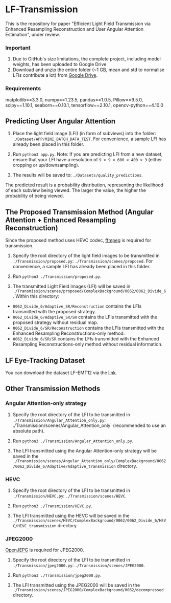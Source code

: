 # LF-Transmission

This is the repository for paper "Efficient Light Field Transmission via Enhanced Resampling Reconstruction and User Angular Attention Estimation", under review.

### Important

1. Due to GitHub's size limitations, the complete project, including model weights, has been uploaded to Google Drive.
2. Download and unzip the entire folder (~1 GB, mean and std to normalise LFIs contribute a lot) from [Google Drive](https://drive.google.com/file/d/1aMCeRIF0Aqltciuk66bzI3qILrnZ7qOu/view?usp=sharing).

### Requirements

matplotlib==3.3.0, numpy==1.23.5, pandas==1.0.5, Pillow==9.5.0, scipy==1.10.1, seaborn==0.10.1, tensorflow==2.10.1, opencv-python==4.10.0



## Predicting User Angular Attention

1. Place the light field image (LFI) (in form of subviews) into the folder: `./Dataset/APP/MINI_BATCH_DATA_TEST`. For convenience, a sample LFI has already been placed in this folder.

2. Run `python3 app.py`. Note: If you are predicting LFI from a new dataset, ensure that your LFI have a resolution of `9 × 9 × 600 × 400 × 3` (either cropping or up/downsampling).

3. The results will be saved to: `./Datasets/quality_predictions`.

The predicted result is a probability distribution, representing the likelihood of each subview being viewed. The larger the value, the higher the probability of being viewed.



## The Proposed Transmission Method (Angular Attention + Enhanced Resampling Reconstruction)

Since the proposed method uses HEVC codec, [ffmpeg](https://ffmpeg.org/download.html) is required for transmission.

1. Specify the root directory of the light field images to be transmitted in `./Transmission/proposed.py`: `./Transmission/scenes/proposed`. For convenience, a sample LFI has already been placed in this folder.

2. Run `python3 ./Transmission/proposed.py`.

3. The transmitted Light Field Images (LFI) will be saved in `./Transmission/scenes/proposed/ComplexBackground/0062/0062_Divide_6`. Within this directory:
  * `0062_Divide_6/Adaptive_SR/Reconstruction` contains the LFIs transmitted with the proposed strategy.
  * `0062_Divide_6/Adaptive_SR/SR` contains the LFIs transmitted with the proposed strategy without residual map.
  *  `0062_Divide_6/SR/Reconstruction` contains the LFIs transmitted with the Enhanced Resampling Reconstructions-only method.
  * `0062_Divide_6/SR/SR` contains the LFIs transmitted with the Enhanced Resampling Reconstructions-only method without residual information.


## LF Eye-Tracking Dataset

You can download the dataset LF-EMT12 via the [link](https://drive.google.com/drive/folders/1vZdrADy0TWMs_Nw2Cb_6dSzg9cx5O8qn?usp=sharing).




## Other Transmission Methods

### Angular Attention-only strategy 

1. Specify the root directory of the LFI to be transmitted in `./Transmission/Angular_Attention_only.py`: ./Transmission/scenes/Angular_Attention_only` (recommended to use an absolute path).

2. Run `python3 ./Transmission/Angular_Attention_only.py`.

3. The LFI transmitted using the Angular Attention-only strategy will be saved in the `./Transmission/scenes/Angular_Attention_only/ComplexBackground/0062/0062_Divide_6/Adaptive/Adaptive_transmission` directory.



### HEVC

1. Specify the root directory of the LFI to be transmitted in `./Transmission/HEVC.py`: `./Transmission/scenes/HEVC`.

2. Run `python3 ./Transmission/HEVC.py`.

3. The LFI transmitted using the HEVC will be saved in the `./Transmission/scenes/HEVC/ComplexBackground/0062/0062_Divide_6/HEVC/HEVC_transmission` directory.



### JPEG2000

[OpenJEPG](https://www.openjpeg.org/) is required for JPEG2000.

1. Specify the root directory of the LFI to be transmitted in `./Transmission/jpeg2000.py`: `./Transmission/scenes/JPEG2000`.

2. Run `python3 ./Transmission/jpeg2000.py`.

3. The LFI transmitted using the JPEG2000 will be saved in the `./Transmission/scenes/JPEG2000/ComplexBackground/0062/decompressed` directory.



